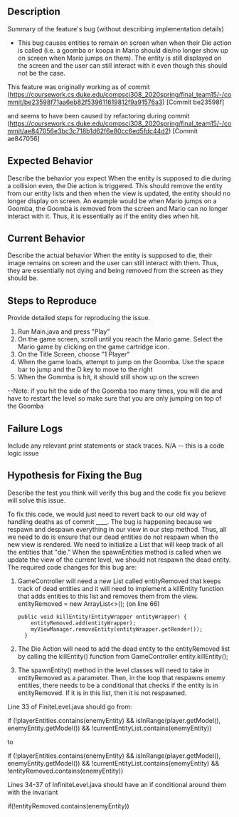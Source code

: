 ## Description

Summary of the feature's bug (without describing implementation details)
 * This bug causes entities to remain on screen when when their Die action is called (i.e. a goomba or koopa in 
 Mario should die/no longer show up on screen when Mario jumps on them). The entity is still displayed on the screen and the user can still 
 interact with it even though this should not be the case. 
 
 This feature was originally working as of commit (https://coursework.cs.duke.edu/compsci308_2020spring/final_team15/-/commit/be23598f71aa6eb82f539611619812f9a91576a3) [Commit be23598f] 
 
 and seems to have been caused by refactoring during commit (https://coursework.cs.duke.edu/compsci308_2020spring/final_team15/-/commit/ae847056e3bc3c718b1d62f6e80cc6ed5fdc44d2) [Commit ae847056]

## Expected Behavior

Describe the behavior you expect
When the entity is supposed to die during a collision even, the Die action is triggered. This should remove the entity from our entity lists
and then when the view is updated, the entity should no longer display on screen. An example would be when Mario jumps on a Goomba, the 
Goomba is removed from the screen and Mario can no longer interact with it. Thus, it is essentially as if the entity dies when hit.

## Current Behavior

Describe the actual behavior
When the entity is supposed to die, their image remains on screen and the user can still interact with them. Thus, they are essentially not
dying and being removed from the screen as they should be. 

## Steps to Reproduce

Provide detailed steps for reproducing the issue.

 1. Run Main.java and press "Play"
 2. On the game screen, scroll until you reach the Mario game. Select the Mario game by clicking on the game cartridge icon.
 3. On the Title Screen, choose "1 Player"
 4. When the game loads, attempt to jump on the Goomba. Use the space bar to jump and the D key to move to the right
 5. When the Gommba is hit, it should still show up on the screen
 
 --Note: if you hit the side of the Goomba too many times, you will die and have to restart the level so make sure that you are only jumping
 on top of the Goomba

## Failure Logs

Include any relevant print statements or stack traces.
N/A -- this is a code logic issue 

## Hypothesis for Fixing the Bug

Describe the test you think will verify this bug and the code fix you believe will solve this issue.

To fix this code, we would just need to revert back to our old way of handling deaths as of commit ____. The bug is happening because we 
respawn and despawn everything in our view in our step method. Thus, all we need to do is ensure that our dead entities do not respawn when 
the new view is rendered. We need to initialize a List that will keep track of all the entities that "die." When the spawnEntities method is 
called when we update the view of the current level, we should not respawn the dead entity. The required code changes for this bug are:

 1. GameController will need a new List called entityRemoved that keeps track of dead entities and it will need to implement a killEntity
 function that adds entities to this list and removes them from the view. 
        entityRemoved = new ArrayList<>(); (on line 66)
        
        public void killEntity(EntityWrapper entityWrapper) {
            entityRemoved.add(entityWrapper);
            myViewManager.removeEntity(entityWrapper.getRender());
          }
          
 2. The Die Action will need to add the dead entity to the entityRemoved list by calling the killEntity() function from GameController
            entity.killEntity();
            
 3. The spawnEntity() method in the level classes will need to take in entityRemoved as a parameter. Then, in the loop that respawns enemy entities, 
 there needs to be a conditional that checks if the entity is in entityRemoved. If it is in this list, then it is not respawned. 
 
 Line 33 of FiniteLevel.java should go from: 
 
 if (!playerEntities.contains(enemyEntity) && isInRange(player.getModel(), enemyEntity.getModel()) && !currentEntityList.contains(enemyEntity))
           
 to 
 
 if (!playerEntities.contains(enemyEntity) && isInRange(player.getModel(), enemyEntity.getModel()) && !currentEntityList.contains(enemyEntity)
           && !entityRemoved.contains(enemyEntity))
           
Lines 34-37 of InfiniteLevel.java should have an if conditional around them with the invariant

if(!entityRemoved.contains(enemyEntity))      
